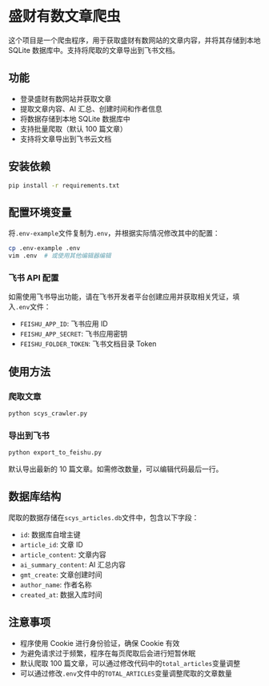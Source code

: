 # 盛财有数文章爬虫

这个项目是一个爬虫程序，用于获取盛财有数网站的文章内容，并将其存储到本地 SQLite 数据库中。支持将爬取的文章导出到飞书文档。

## 功能

- 登录盛财有数网站并获取文章
- 提取文章内容、AI 汇总、创建时间和作者信息
- 将数据存储到本地 SQLite 数据库中
- 支持批量爬取（默认 100 篇文章）
- 支持将文章导出到飞书云文档

## 安装依赖

```bash
pip install -r requirements.txt
```

## 配置环境变量

将`.env-example`文件复制为`.env`，并根据实际情况修改其中的配置：

```bash
cp .env-example .env
vim .env  # 或使用其他编辑器编辑
```

### 飞书 API 配置

如需使用飞书导出功能，请在飞书开发者平台创建应用并获取相关凭证，填入`.env`文件：

- `FEISHU_APP_ID`: 飞书应用 ID
- `FEISHU_APP_SECRET`: 飞书应用密钥
- `FEISHU_FOLDER_TOKEN`: 飞书文档目录 Token

## 使用方法

### 爬取文章

```bash
python scys_crawler.py
```

### 导出到飞书

```bash
python export_to_feishu.py
```

默认导出最新的 10 篇文章。如需修改数量，可以编辑代码最后一行。

## 数据库结构

爬取的数据存储在`scys_articles.db`文件中，包含以下字段：

- `id`: 数据库自增主键
- `article_id`: 文章 ID
- `article_content`: 文章内容
- `ai_summary_content`: AI 汇总内容
- `gmt_create`: 文章创建时间
- `author_name`: 作者名称
- `created_at`: 数据入库时间

## 注意事项

- 程序使用 Cookie 进行身份验证，确保 Cookie 有效
- 为避免请求过于频繁，程序在每页爬取后会进行短暂休眠
- 默认爬取 100 篇文章，可以通过修改代码中的`total_articles`变量调整
- 可以通过修改`.env`文件中的`TOTAL_ARTICLES`变量调整爬取的文章数量
